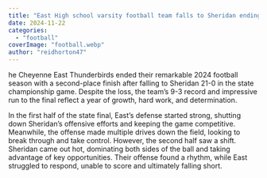 ```yaml
---
title: "East High school varsity football team falls to Sheridan ending the 2024 season"
date: 2024-11-22
categories: 
  - "football"
coverImage: "football.webp"
author: "reidhorton47"
---
```


he Cheyenne East Thunderbirds ended their remarkable 2024 football season with a second-place finish after falling to Sheridan 21-0 in the state championship game. Despite the loss, the team’s 9-3 record and impressive run to the final reflect a year of growth, hard work, and determination.

In the first half of the state final, East’s defense started strong, shutting down Sheridan’s offensive efforts and keeping the game competitive. Meanwhile, the offense made multiple drives down the field, looking to break through and take control. However, the second half saw a shift. Sheridan came out hot, dominating both sides of the ball and taking advantage of key opportunities. Their offense found a rhythm, while East struggled to respond, unable to score and ultimately falling short.

